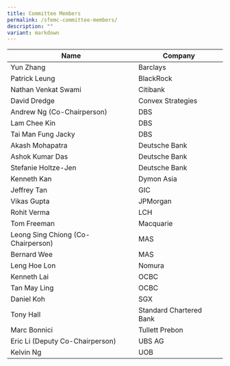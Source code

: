 ```yaml
---
title: Committee Members
permalink: /sfemc-committee-members/
description: ""
variant: markdown
---
```

| Name | Company | 
| -------- | -------- |
| Yun Zhang     | Barclays     | 
| Patrick Leung     | BlackRock     | 
| Nathan Venkat Swami     | Citibank     | 
| David Dredge     | Convex Strategies     | 
| Andrew Ng (Co-Chairperson)     | DBS     | 
| Lam Chee Kin     | DBS     | 
| Tai Man Fung Jacky    | DBS    | 
| Akash Mohapatra     | Deutsche Bank     | 
| Ashok Kumar Das     | Deutsche Bank     | 
| Stefanie Holtze-Jen     | Deutsche Bank     | 
| Kenneth Kan    | Dymon Asia     | 
| Jeffrey Tan     | GIC     | 
| Vikas Gupta     | JPMorgan     | 
| Rohit Verma   | LCH     | 
| Tom Freeman   | Macquarie     | 
| Leong Sing Chiong (Co-Chairperson)     | MAS     | 
| Bernard Wee     | MAS     | 
| Leng Hoe Lon     | Nomura     | 
| Kenneth Lai     | OCBC     | 
| Tan May Ling     | OCBC     | 
| Daniel Koh     | SGX   | 
| Tony Hall     | Standard Chartered Bank     | 
| Marc Bonnici     | Tullett Prebon     | 
| Eric Li     (Deputy Co-Chairperson)| UBS AG     | 
| Kelvin Ng   | UOB     |